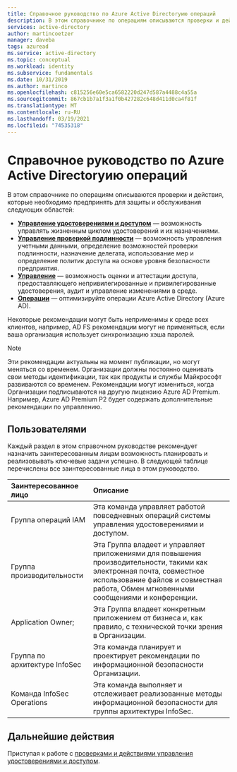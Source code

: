 ```yaml
---
title: Справочное руководство по Azure Active Directoryию операций
description: В этом справочнике по операциям описываются проверки и действия, которые необходимо предпринять для защиты и поддержания управления удостоверениями и доступом, проверки подлинности, контроля и эксплуатации.
services: active-directory
author: martincoetzer
manager: daveba
tags: azuread
ms.service: active-directory
ms.topic: conceptual
ms.workload: identity
ms.subservice: fundamentals
ms.date: 10/31/2019
ms.author: martinco
ms.openlocfilehash: c815256e60e5ca6582220d247d587a4488c4a55a
ms.sourcegitcommit: 867cb1b7a1f3a1f0b427282c648d411d0ca4f81f
ms.translationtype: MT
ms.contentlocale: ru-RU
ms.lasthandoff: 03/19/2021
ms.locfileid: "74535318"
---
```

# <a name="azure-active-directory-operations-reference-guide"></a>Справочное руководство по Azure Active Directoryию операций

В этом справочнике по операциям описываются проверки и действия, которые необходимо предпринять для защиты и обслуживания следующих областей:

- **[Управление удостоверениями и доступом](active-directory-ops-guide-iam.md)** — возможность управлять жизненным циклом удостоверений и их назначениями.
- **[Управление проверкой подлинности](active-directory-ops-guide-auth.md)** — возможность управления учетными данными, определение возможностей проверки подлинности, назначение делегата, использование мер и определение политик доступа на основе уровня безопасности предприятия.
- **[Управление](active-directory-ops-guide-govern.md)** — возможность оценки и аттестации доступа, предоставляющего непривилегированные и привилегированные удостоверения, аудит и управление изменениями в среде.
- **[Операции](active-directory-ops-guide-ops.md)** — оптимизируйте операции Azure Active Directory (Azure AD).

Некоторые рекомендации могут быть неприменимы к среде всех клиентов, например, AD FS рекомендации могут не применяться, если ваша организация использует синхронизацию хэша паролей.

> [!NOTE]
> Эти рекомендации актуальны на момент публикации, но могут меняться со временем. Организации должны постоянно оценивать свои методы идентификации, так как продукты и службы Майкрософт развиваются со временем. Рекомендации могут измениться, когда Организации подписываются на другую лицензию Azure AD Premium. Например, Azure AD Premium P2 будет содержать дополнительные рекомендации по управлению.

## <a name="stakeholders"></a>Пользователями

Каждый раздел в этом справочном руководстве рекомендует назначить заинтересованным лицам возможность планировать и реализовывать ключевые задачи успешно. В следующей таблице перечислены все заинтересованные лица в этом руководство.

| Заинтересованное лицо | Описание |
| :- | :- |
| Группа операций IAM | Эта команда управляет работой повседневных операций системы управления удостоверениями и доступом. |
| Группа производительности | Эта Группа владеет и управляет приложениями для повышения производительности, такими как электронная почта, совместное использование файлов и совместная работа, Обмен мгновенными сообщениями и конференции. |
| Application Owner; | Эта Группа владеет конкретным приложением от бизнеса и, как правило, с технической точки зрения в Организации. |
| Группа по архитектуре InfoSec | Эта команда планирует и проектирует рекомендации по информационной безопасности Организации. |
| Команда InfoSec Operations | Эта команда выполняет и отслеживает реализованные методы информационной безопасности для группы архитектуры InfoSec. |

## <a name="next-steps"></a>Дальнейшие действия

Приступая к работе с [проверками и действиями управления удостоверениями и доступом](active-directory-ops-guide-iam.md).
